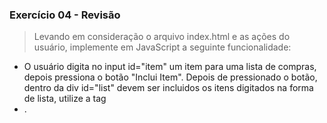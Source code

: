 ### Exercício 04 - Revisão

> Levando em consideração o arquivo index.html e as ações do usuário, implemente em JavaScript a seguinte funcionalidade:
- O usuário digita no input id="item" um item para uma lista de compras, depois pressiona o botão "Inclui Item". Depois de pressionado o botão, dentro da div id="list" devem ser incluidos os itens digitados na forma de lista, utilize a tag <li>.